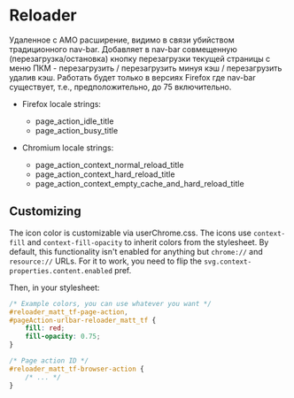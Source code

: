 # Reloader


Удаленное с AMO расширение, видимо в связи убийством традиционного nav-bar. Добавляет в nav-bar совмещенную (перезагрузка/остановка) кнопку перезагрузки текущей страницы с меню ПКМ - перезагрузить / перезагрузить минуя кэш / перезагрузить удалив кэш. Работать будет только в версиях Firefox где nav-bar существует, т.е., предположительно, до 75 включительно.

* Firefox locale strings:
    + page_action_idle_title
    + page_action_busy_title

* Chromium locale strings:
    + page_action_context_normal_reload_title
    + page_action_context_hard_reload_title
    + page_action_context_empty_cache_and_hard_reload_title


## Customizing

The icon color is customizable via userChrome.css. The icons use `context-fill` and `context-fill-opacity` to inherit colors from the stylesheet. By default, this functionality isn't enabled for anything but `chrome://` and `resource://` URLs. For it to work, you need to flip the `svg.context-properties.content.enabled` pref.

Then, in your stylesheet:

````css
/* Example colors, you can use whatever you want */
#reloader_matt_tf-page-action,
#pageAction-urlbar-reloader_matt_tf {
    fill: red;
    fill-opacity: 0.75;
}

/* Page action ID */
#reloader_matt_tf-browser-action {
    /* ... */
}
````
